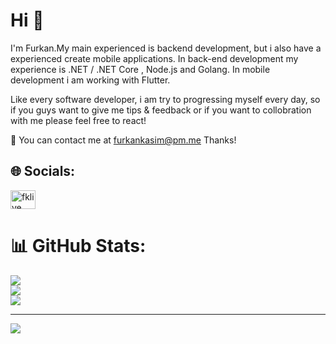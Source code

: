 # Hi 👋
I'm Furkan.My main experienced is backend development, but i also have a  experienced create mobile applications.
In back-end development my experience is .NET / .NET Core , Node.js and Golang.
In mobile development i am working with Flutter.

Like every software developer, i am try to progressing myself every day, so if you guys want to give me tips & feedback or if you want to collobration with me please feel free to react!

💬 You can contact me at furkankasim@pm.me
Thanks!

## 🌐 Socials:
<a href="https://www.linkedin.com/in/mfurkankasim" target="blank"><img align="center" src="https://raw.githubusercontent.com/rahuldkjain/github-profile-readme-generator/master/src/images/icons/Social/linked-in-alt.svg" alt="fklive" height="30" width="40" /></a>


# 📊 GitHub Stats:
![](https://github-readme-stats.vercel.app/api?username=fklive&theme=dark&hide_border=false&include_all_commits=false&count_private=false)<br/>
![](https://github-readme-streak-stats.herokuapp.com/?user=fklive&theme=dark&hide_border=false)<br/>
![](https://github-readme-stats.vercel.app/api/top-langs/?username=fklive&theme=dark&hide_border=false&include_all_commits=false&count_private=false&layout=compact)

---
[![](https://visitcount.itsvg.in/api?id=fklive&icon=0&color=0)](https://visitcount.itsvg.in)

<!-- Proudly created with GPRM ( https://gprm.itsvg.in ) -->
